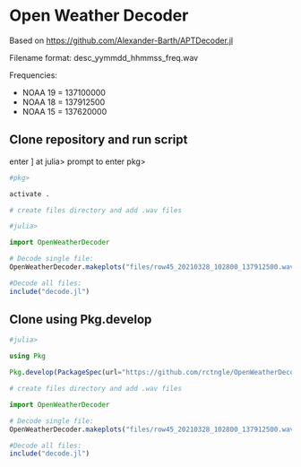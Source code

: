 # Open Weather Decoder

Based on https://github.com/Alexander-Barth/APTDecoder.jl

Filename format: desc_yymmdd_hhmmss_freq.wav

Frequencies:
- NOAA 19 = 137100000
- NOAA 18 = 137912500
- NOAA 15 = 137620000

## Clone repository and run script

enter ] at julia> prompt to enter pkg>

```julia
#pkg>

activate .

# create files directory and add .wav files

#julia>

import OpenWeatherDecoder

# Decode single file:
OpenWeatherDecoder.makeplots("files/row45_20210328_102800_137912500.wav","NOAA 18")

#Decode all files:
include("decode.jl")
```

## Clone using Pkg.develop

```julia
#julia>

using Pkg

Pkg.develop(PackageSpec(url="https://github.com/rctngle/OpenWeatherDecoder"))

# create files directory and add .wav files

import OpenWeatherDecoder

# Decode single file:
OpenWeatherDecoder.makeplots("files/row45_20210328_102800_137912500.wav","NOAA 18")

#Decode all files:
include("decode.jl")

```
